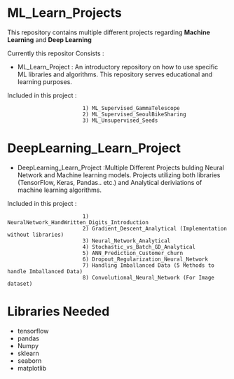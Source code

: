 # **ML_Learn_Projects**

This repository contains multiple different projects regarding **Machine Learning** and **Deep Learning**

Currently this repositor Consists : 

- ML_Learn_Project : An introductory repository on how to use specific ML libraries and algorithms. This repository serves educational and learning purposes. 

Included in this project :

                            1) ML_Supervised_GammaTelescope
                            2) ML_Supervised_SeoulBikeSharing
                            3) ML_Unsupervised_Seeds

# **DeepLearning_Learn_Project**

- DeepLearning_Learn_Project :Multiple Different Projects bulding Neural Network and Machine learning models. Projects utilizing both libraries (TensorFlow, Keras, Pandas.. etc.) and Analytical deriviations of machine learning algorithms.

Included in this project : 

                            1) NeuralNetwork_HandWritten_Digits_Introduction
                            2) Gradient_Descent_Analytical (Implementation without libraries)
                            3) Neural_Network_Analytical
                            4) Stochastic_vs_Batch_GD_Analytical
                            5) ANN_Prediction_Customer_churn
                            6) Dropout_Regularization_Neural_Network
                            7) Handling Imballanced Data (5 Methods to handle Imballanced Data)
                            8) Convolutional_Neural_Network (For Image dataset)


# **Libraries Needed**

- tensorflow
- pandas
- Numpy
- sklearn
- seaborn
- matplotlib